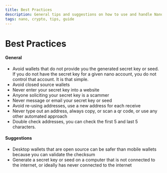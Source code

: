 ```yaml
---
title: Best Practices
description: General tips and suggestions on how to use and handle Nano
tags: nano, crypto, tips, guide
---
```


# Best Practices

#### General

- Avoid wallets that do not provide you the generated secret key or seed. If you do not have the secret key for a given nano account, you do not control that account. It is that simple.
- Avoid closed source wallets
- Never enter your secret key into a website
- Anyone soliciting your secret key is a scammer
- Never message or email your secret key or seed
- Avoid re-using addresses, use a new address for each receive
- Never type out an address, always copy, or scan a qr code, or use any other automated approach
- Double check addresses, you can check the first 5 and last 5 characters.

#### Suggestions

- Desktop wallets that are open source can be safer than mobile wallets because you can validate the checksum
- Generate a secret key or seed on a computer that is not connected to the internet, or ideally has never connected to the internet
